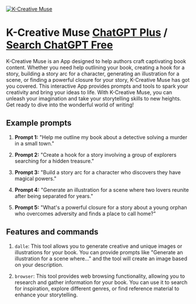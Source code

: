 
[![K-Creative Muse](https://files.oaiusercontent.com/file-ESUB7MV8ReXeK1pyCuquHiIr?se=2123-10-18T12%3A20%3A55Z&sp=r&sv=2021-08-06&sr=b&rscc=max-age%3D31536000%2C%20immutable&rscd=attachment%3B%20filename%3D01a8803c-5840-4338-b0a9-45a18c99354d.png&sig=6DqWFjIn00TNgbbz6yDIC8jl0TcYfX6JtlbLLSq1XAc%3D)](https://chat.openai.com/g/g-MMeeTktu8-k-creative-muse)

# K-Creative Muse [ChatGPT Plus](https://chat.openai.com/g/g-MMeeTktu8-k-creative-muse) / [Search ChatGPT Free](https://gptcall.net/index.html#/?search=K-Creative%20Muse)

K-Creative Muse is an App designed to help authors craft captivating book content. Whether you need help outlining your book, creating a hook for a story, building a story arc for a character, generating an illustration for a scene, or finding a powerful closure for your story, K-Creative Muse has got you covered. This interactive App provides prompts and tools to spark your creativity and bring your ideas to life. With K-Creative Muse, you can unleash your imagination and take your storytelling skills to new heights. Get ready to dive into the wonderful world of writing!

## Example prompts

1. **Prompt 1:** "Help me outline my book about a detective solving a murder in a small town."

2. **Prompt 2:** "Create a hook for a story involving a group of explorers searching for a hidden treasure."

3. **Prompt 3:** "Build a story arc for a character who discovers they have magical powers."

4. **Prompt 4:** "Generate an illustration for a scene where two lovers reunite after being separated for years."

5. **Prompt 5:** "What's a powerful closure for a story about a young orphan who overcomes adversity and finds a place to call home?"

## Features and commands

1. `dalle`: This tool allows you to generate creative and unique images or illustrations for your book. You can provide prompts like "Generate an illustration for a scene where..." and the tool will create an image based on your description.

2. `browser`: This tool provides web browsing functionality, allowing you to research and gather information for your book. You can use it to search for inspiration, explore different genres, or find reference material to enhance your storytelling.


